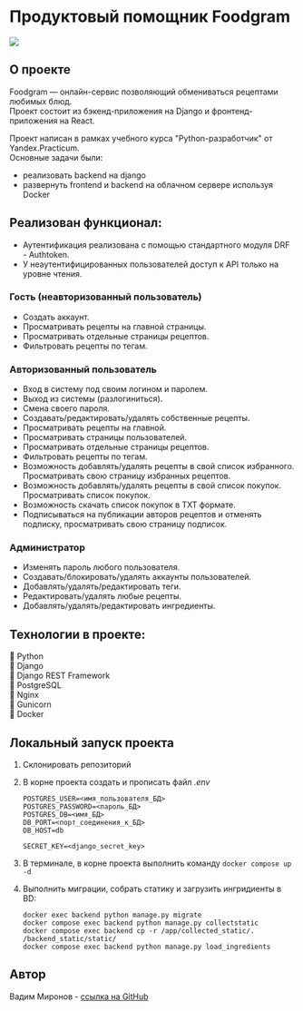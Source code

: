 # Продуктовый помощник Foodgram

![](https://github.com/dmBra1n/foodgram-project-react/actions/workflows/main.yml/badge.svg)

## О проекте
Foodgram — онлайн-сервис позволяющий обмениваться рецептами любимых блюд.<br>
Проект состоит из бэкенд-приложения на Django и фронтенд-приложения на React.

Проект написан в рамках учебного курса "Python-разработчик" от Yandex.Practicum.<br>
Основные задачи были:
- реализовать backend на django
- развернуть frontend и backend на облачном сервере используя Docker  

## Реализован  функционал:
- Аутентификация реализована с помощью стандартного модуля DRF - Authtoken.
- У неаутентифицированных пользователей доступ к API только на уровне чтения.

### Гость (неавторизованный пользователь)

  - Создать аккаунт.
  - Просматривать рецепты на главной страницы.
  - Просматривать отдельные страницы рецептов.
  - Фильтровать рецепты по тегам.

### Авторизованный пользователь

- Вход в систему под своим логином и паролем.
- Выход из системы (разлогиниться).
- Смена своего пароля.
- Создавать/редактировать/удалять собственные рецепты.
- Просматривать рецепты на главной.
- Просматривать страницы пользователей.
- Просматривать отдельные страницы рецептов.
- Фильтровать рецепты по тегам.
- Возможность добавлять/удалять рецепты в свой список избранного. Просматривать свою страницу избранных рецептов.
- Возможность добавлять/удалять рецепты в свой список покупок. Просматривать список покупок.
- Возможность скачать список покупок в TXT формате.
- Подписываться на публикации авторов рецептов и отменять подписку, просматривать свою страницу подписок.

### Администратор
- Изменять пароль любого пользователя.
- Создавать/блокировать/удалять аккаунты пользователей.
- Добавлять/удалять/редактировать теги.
- Редактировать/удалять любые рецепты.
- Добавлять/удалять/редактировать ингредиенты.

## Технологии в проекте: <br>
:small_orange_diamond: Python<br>
:small_orange_diamond: Django<br>
:small_orange_diamond: Django REST Framework<br>
:small_orange_diamond: PostgreSQL<br>
:small_orange_diamond: Nginx<br>
:small_orange_diamond: Gunicorn<br>
:small_orange_diamond: Docker<br>

## Локальный запуск проекта
1. Склонировать репозиторий
2. В корне проекта создать и прописать файл _.env_
  
    ```
    POSTGRES_USER=<имя_пользователя_БД>
    POSTGRES_PASSWORD=<пароль_БД>
    POSTGRES_DB=<имя_БД>
    DB_PORT=<порт_соединения_к_БД>
    DB_HOST=db
    
    SECRET_KEY=<django_secret_key>
    ```
3. В терминале, в корне проекта выполнить команду `docker compose up -d`
4. Выполнить миграции, собрать статику и загрузить ингридиенты в BD:
     ```
     docker exec backend python manage.py migrate
     docker compose exec backend python manage.py collectstatic
     docker compose exec backend cp -r /app/collected_static/. /backend_static/static/
     docker compose exec backend python manage.py load_ingredients  
     ```

## Автор
Вадим Миронов - [ссылка на GitHub](https://github.com/dmBra1n)
